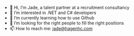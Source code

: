 - 👋 Hi, I’m Jade, a talent partner at a recruitment consultancy
- 👀 I’m interested in .NET and C# developers
- 🌱 I’m currently learning how to use Github
- 💞️ I’m looking for the right people to fill the right positions
- 📫 How to reach me: jade@hagenhc.com

<!---
Jade-at-Hagen/Jade-at-Hagen is a ✨ special ✨ repository because its `README.md` (this file) appears on your GitHub profile.
You can click the Preview link to take a look at your changes.
--->
